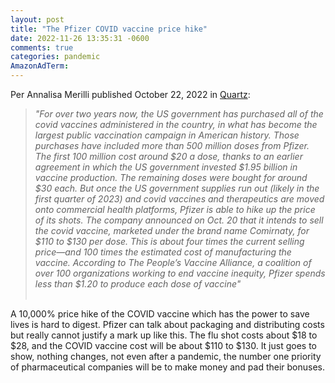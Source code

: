 ```yaml
---
layout: post
title: "The Pfizer COVID vaccine price hike"
date: 2022-11-26 13:35:31 -0600
comments: true
categories: pandemic
AmazonAdTerm: 
---
```

Per Annalisa Merilli published October 22, 2022 in [Quartz](https://qz.com/pfizer-plans-to-sell-its-covid-vaccine-at-a-10-000-mar-1849688359):

>*"For over two years now, the US government has purchased all of the covid vaccines administered in the country, in what has become the largest public vaccination campaign in American history. Those purchases have included more than 500 million doses from Pfizer. The first 100 million cost around $20 a dose, thanks to an earlier agreement in which the US government invested $1.95 billion in vaccine production. The remaining doses were bought for around $30 each. But once the US government supplies run out (likely in the first quarter of 2023) and covid vaccines and therapeutics are moved onto commercial health platforms, Pfizer is able to hike up the price of its shots. The company announced on Oct. 20 that it intends to sell the covid vaccine, marketed under the brand name Comirnaty, for $110 to $130 per dose. This is about four times the current selling price—and 100 times the estimated cost of manufacturing the vaccine. According to The People’s Vaccine Alliance, a coalition of over 100 organizations working to end vaccine inequity, Pfizer spends less than $1.20 to produce each dose of vaccine"*
<br><br>

A 10,000% price hike of the COVID vaccine which has the power to save lives is hard to digest. Pfizer can talk about packaging and distributing costs but really cannot justify a mark up like this. The flu shot costs about $18 to $28, and the COVID vaccine cost will be about $110 to $130. It just goes to show, nothing changes, not even after a pandemic, the number one priority of pharmaceutical companies will be to make money and pad their bonuses.
